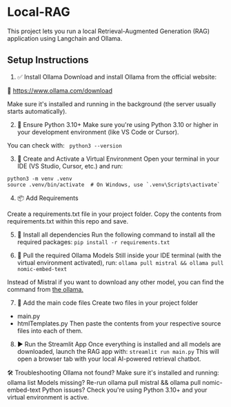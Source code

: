 # Local-RAG

This project lets you run a local Retrieval-Augmented Generation (RAG) application using Langchain and Ollama.

## Setup Instructions
1. ✅ Install Ollama
Download and install Ollama from the official website:

🔗 https://www.ollama.com/download

Make sure it's installed and running in the background (the server usually starts automatically).

2. 🐍 Ensure Python 3.10+
Make sure you're using Python 3.10 or higher in your development environment (like VS Code or Cursor).

You can check with:
``` python3 --version```

3. 📨 Create and Activate a Virtual Environment
Open your terminal in your IDE (VS Studio, Cursor, etc.) and run:
```
python3 -m venv .venv
source .venv/bin/activate  # On Windows, use `.venv\Scripts\activate`
````

4. 📦 Add Requirements

Create a requirements.txt file in your project folder. Copy the contents from requirements.txt within this repo and save.

5. 📩 Install all dependencies
Run the following command to install all the required packages:
```pip install -r requirements.txt```

6. 🧠 Pull the required Ollama Models
Still inside your IDE terminal (with the virtual environment activated), run:
```ollama pull mistral && ollama pull nomic-embed-text```

Instead of Mistral if you want to download any other model, you can find the command from [the ollama.](https://www.ollama.com/search)

7. 📑 Add the main code files
Create two files in your project folder
* main.py
* htmlTemplates.py
Then paste the contents from your respective source files into each of them.

8. ▶️ Run the Streamlit App
Once everything is installed and all models are downloaded, launch the RAG app with:
```streamlit run main.py```
This will open a browser tab with your local AI-powered retrieval chatbot.

🛠 Troubleshooting
Ollama not found? Make sure it's installed and running: ollama list
Models missing? Re-run ollama pull mistral && ollama pull nomic-embed-text
Python issues? Check you're using Python 3.10+ and your virtual environment is active.



